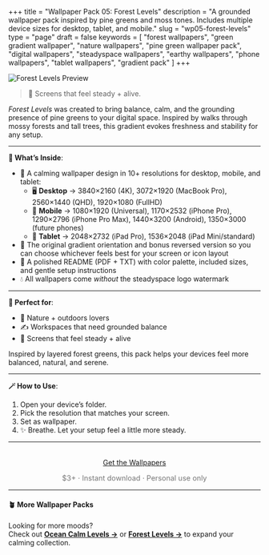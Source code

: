 +++
title = "Wallpaper Pack 05: Forest Levels"
description = "A grounded wallpaper pack inspired by pine greens and moss tones. Includes multiple device sizes for desktop, tablet, and mobile."
slug = "wp05-forest-levels"
type = "page"
draft = false
keywords = [
  "forest wallpapers", "green gradient wallpaper", "nature wallpapers",
  "pine green wallpaper pack", "digital wallpapers", "steadyspace wallpapers",
  "earthy wallpapers", "phone wallpapers", "tablet wallpapers", "gradient pack"
]
+++

![Forest Levels Preview](/images/wp05-forest-levels/forestlevelscover.png)

> 🌲 Screens that feel steady + alive.

_Forest Levels_ was created to bring balance, calm, and the grounding presence of pine greens to your digital space. Inspired by walks through mossy forests and tall trees, this gradient evokes freshness and stability for any setup.

---

<div class="highlight-box">

**📂 What’s Inside**:

- 🌲 A calming wallpaper design in 10+ resolutions for desktop, mobile, and tablet:
  - 🖥 **Desktop** → 3840×2160 (4K), 3072×1920 (MacBook Pro), 2560×1440 (QHD), 1920×1080 (FullHD)
  - 📱 **Mobile** → 1080×1920 (Universal), 1170×2532 (iPhone Pro), 1290×2796 (iPhone Pro Max), 1440×3200 (Android), 1350×3000 (future phones)
  - 📱 **Tablet** → 2048×2732 (iPad Pro), 1536×2048 (iPad Mini/standard)
- 🔄 The original gradient orientation and bonus reversed version so you can choose whichever feels best for your screen or icon layout
- 📄 A polished README (PDF + TXT) with color palette, included sizes, and gentle setup instructions
- 💧 All wallpapers come _without_ the steadyspace logo watermark</div>

---
 
<div class="highlight-box">

**💚 Perfect for**:

- 🌲 Nature + outdoors lovers
- ✍️ Workspaces that need grounded balance
- 🌿 Screens that feel steady + alive

Inspired by layered forest greens, this pack helps your devices feel more balanced, natural, and serene.</div>

---

<div class="highlight-box">

**🪄 How to Use**:

1. Open your device’s folder.
2. Pick the resolution that matches your screen.
3. Set as wallpaper.
4. ✨ Breathe. Let your setup feel a little more steady. </div>

---  

<div style="text-align: center; margin-top: 2rem;">
  <a class="gumroad-button" href="https://steadyspace.gumroad.com/l/wp05_forestlevels">Get the Wallpapers</a>
  <p style="font-size: 0.9rem; color: #777;">$3+ · Instant download · Personal use only</p>
</div>

---

#### 🪴 More Wallpaper Packs  
Looking for more moods?  
Check out [**Ocean Calm Levels →**](/wp04-ocean-calm-levels) or [**Forest Levels →**](/wp05-forest-levels) to expand your calming collection.  
